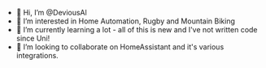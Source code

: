 - 👋 Hi, I’m @DeviousAl
- 👀 I’m interested in Home Automation, Rugby and Mountain Biking
- 🌱 I’m currently learning a lot - all of this is new and I've not written code since Uni!
- 💞️ I’m looking to collaborate on HomeAssistant and it's various integrations.
